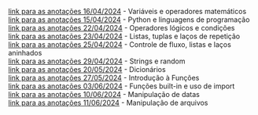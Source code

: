 
[link para as anotações 16/04/2024](2024_04_16/notes.md) - Variáveis e operadores matemáticos
<br>[link para as anotações 15/04/2024](2024_04_15/test.md) - Python e linguagens de programação
<br>[link para as anotações 22/04/2024](2024_04_22/notes.md) - Operadores lógicos e condições
<br>[link para as anotações 23/04/2024](2024_04_23/notes.md) - Listas, tuplas e laços de repetição
<br>[link para as anotações 25/04/2024](2024_04_25/notes.md) - Controle de fluxo, listas e laços aninhados
<br>[link para as anotações 29/04/2024](2024_04_29/notes.md) - Strings e random 
<br>[link para as anotações 20/05/2024](2024_05_20/notes.md) - Dicionários
<br>[link para as anotações 27/05/2024](2024_05_27/notes.md) - Introdução à Funções
<br>[link para as anotações 03/06/2024](2024_06_03/notes.md) - Funções built-in e uso de import
<br>[link para as anotações 10/06/2024](2024_06_10/notes.md) -  Manipulação de datas
<br>[link para as anotações 11/06/2024](2024_06_11/notes.md) -  Manipulação de arquivos
